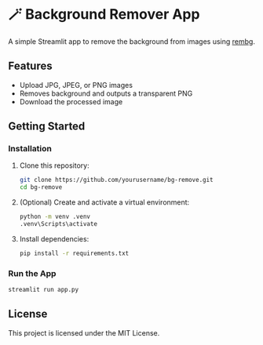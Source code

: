 # 🪄 Background Remover App

A simple Streamlit app to remove the background from images using [rembg](https://github.com/danielgatis/rembg).

## Features
- Upload JPG, JPEG, or PNG images
- Removes background and outputs a transparent PNG
- Download the processed image

## Getting Started

### Installation

1. Clone this repository:
   ```sh
   git clone https://github.com/yourusername/bg-remove.git
   cd bg-remove
   ```
2. (Optional) Create and activate a virtual environment:
   ```sh
   python -m venv .venv
   .venv\Scripts\activate
   ```
3. Install dependencies:
   ```sh
   pip install -r requirements.txt
   ```

### Run the App

```sh
streamlit run app.py
```

## License

This project is licensed under the MIT License.
